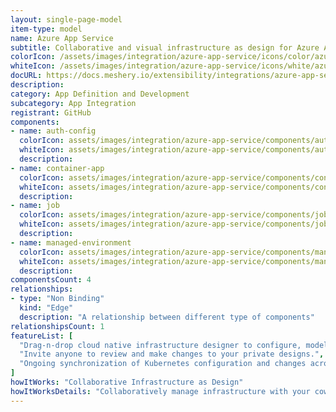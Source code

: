 ```yaml
---
layout: single-page-model
item-type: model
name: Azure App Service
subtitle: Collaborative and visual infrastructure as design for Azure App Service
colorIcon: /assets/images/integration/azure-app-service/icons/color/azure-app-service-color.svg
whiteIcon: /assets/images/integration/azure-app-service/icons/white/azure-app-service-white.svg
docURL: https://docs.meshery.io/extensibility/integrations/azure-app-service
description: 
category: App Definition and Development
subcategory: App Integration
registrant: GitHub
components: 
- name: auth-config
  colorIcon: assets/images/integration/azure-app-service/components/auth-config/icons/color/auth-config-color.svg
  whiteIcon: assets/images/integration/azure-app-service/components/auth-config/icons/white/auth-config-white.svg
  description: 
- name: container-app
  colorIcon: assets/images/integration/azure-app-service/components/container-app/icons/color/container-app-color.svg
  whiteIcon: assets/images/integration/azure-app-service/components/container-app/icons/white/container-app-white.svg
  description: 
- name: job
  colorIcon: assets/images/integration/azure-app-service/components/job/icons/color/job-color.svg
  whiteIcon: assets/images/integration/azure-app-service/components/job/icons/white/job-white.svg
  description: 
- name: managed-environment
  colorIcon: assets/images/integration/azure-app-service/components/managed-environment/icons/color/managed-environment-color.svg
  whiteIcon: assets/images/integration/azure-app-service/components/managed-environment/icons/white/managed-environment-white.svg
  description: 
componentsCount: 4
relationships: 
- type: "Non Binding"
  kind: "Edge"
  description: "A relationship between different type of components"
relationshipsCount: 1
featureList: [
  "Drag-n-drop cloud native infrastructure designer to configure, model, and deploy your workloads.",
  "Invite anyone to review and make changes to your private designs.",
  "Ongoing synchronization of Kubernetes configuration and changes across any number of clusters."
]
howItWorks: "Collaborative Infrastructure as Design"
howItWorksDetails: "Collaboratively manage infrastructure with your coworkers synchronously sharing the same designs."
---
```

